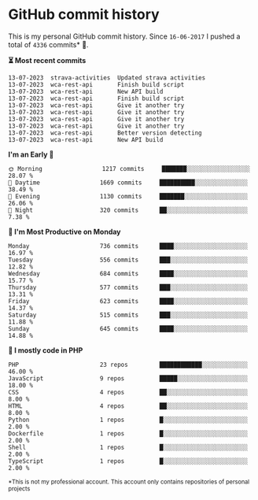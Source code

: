 # GitHub commit history
This is my personal GitHub commit history. Since <!--START_SECTION:first-commit-date-->`16-06-2017`<!--END_SECTION:first-commit-date--> I pushed a total of <!--START_SECTION:total-commit-count-->`4336`<!--END_SECTION:total-commit-count--> commits* 🎉.

<!--START_SECTION:most-recent-commits-->
**⏳ Most recent commits**
                                        
```text
13-07-2023  strava-activities  Updated strava activities
13-07-2023  wca-rest-api       Finish build script
13-07-2023  wca-rest-api       New API build
13-07-2023  wca-rest-api       Finish build script
13-07-2023  wca-rest-api       Give it another try
13-07-2023  wca-rest-api       Give it another try
13-07-2023  wca-rest-api       Give it another try
13-07-2023  wca-rest-api       Give it another try
13-07-2023  wca-rest-api       Better version detecting
13-07-2023  wca-rest-api       New API build
```
<!--END_SECTION:most-recent-commits-->  

<!--START_SECTION:commits-per-day-time-->
**I&#039;m an Early 🐤**

```text
🌞 Morning                 1217 commits     ███████░░░░░░░░░░░░░░░░░░   28.07 %
🌆 Daytime                 1669 commits     ██████████░░░░░░░░░░░░░░░   38.49 %
🌃 Evening                 1130 commits     ███████░░░░░░░░░░░░░░░░░░   26.06 %
🌙 Night                   320 commits      ██░░░░░░░░░░░░░░░░░░░░░░░   7.38 %
```
<!--END_SECTION:commits-per-day-time-->  

<!--START_SECTION:commits-per-weekday-->
**📅 I&#039;m Most Productive on Monday**

```text
Monday                    736 commits      ████░░░░░░░░░░░░░░░░░░░░░   16.97 %
Tuesday                   556 commits      ███░░░░░░░░░░░░░░░░░░░░░░   12.82 %
Wednesday                 684 commits      ████░░░░░░░░░░░░░░░░░░░░░   15.77 %
Thursday                  577 commits      ███░░░░░░░░░░░░░░░░░░░░░░   13.31 %
Friday                    623 commits      ████░░░░░░░░░░░░░░░░░░░░░   14.37 %
Saturday                  515 commits      ███░░░░░░░░░░░░░░░░░░░░░░   11.88 %
Sunday                    645 commits      ████░░░░░░░░░░░░░░░░░░░░░   14.88 %
```
<!--END_SECTION:commits-per-weekday-->  

<!--START_SECTION:repos-per-language-->
**💬 I mostly code in PHP**

```text
PHP                       23 repos         ████████████░░░░░░░░░░░░░   46.00 %
JavaScript                9 repos          █████░░░░░░░░░░░░░░░░░░░░   18.00 %
CSS                       4 repos          ██░░░░░░░░░░░░░░░░░░░░░░░   8.00 %
HTML                      4 repos          ██░░░░░░░░░░░░░░░░░░░░░░░   8.00 %
Python                    1 repos          █░░░░░░░░░░░░░░░░░░░░░░░░   2.00 %
Dockerfile                1 repos          █░░░░░░░░░░░░░░░░░░░░░░░░   2.00 %
Shell                     1 repos          █░░░░░░░░░░░░░░░░░░░░░░░░   2.00 %
TypeScript                1 repos          █░░░░░░░░░░░░░░░░░░░░░░░░   2.00 %
```
<!--END_SECTION:repos-per-language-->  

<sub>*This is not my professional account. This account only contains repositories of personal projects</sub>

